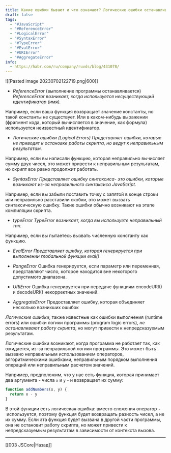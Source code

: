 ```yaml
---
title: Какие ошибки бывают и что означают? Логические ошибки останавливают работы скрипта?
draft: false
tags:
  - "#JavaScript"
  - "#ReferenceError"
  - "#LogicalError"
  - "#SyntaxError"
  - "#TypeError"
  - "#EvalError"
  - "#URIError"
  - "#AggregateError"
info:
  - https://habr.com/ru/company/ruvds/blog/431078/
---
```

![[Pasted image 20230702122719.png|600]]

- _ReferenceError_ (выполнение программы останавливается)
  _ReferenceError возникает, когда используется несуществующий идентификатор (имя)._

Например, если ваша функция возвращает значение константы, но такой константы не существует. Или в каком-нибудь выражении (фрагмент кода, который вычисляется в значение, как формула) используется неизвестный идентификатор.

- _Логические ошибки (Logical Errors)_
  _Представляет ошибки, которые не приводят к остановке работы скрипта, но ведут к неправильным результатам._

Например, если вы написали функцию, которая неправильно вычисляет сумму двух чисел, это может привести к неправильным результатам, но скрипт все равно продолжит работать.

- _SyntaxError_
  _Представляет ошибку синтаксиса- это ошибки, которые возникают из-за неправильного синтаксиса JavaScript._

Например, если вы забыли поставить точку с запятой в конце строки или неправильно расставили скобки, это может вызвать синтаксическую ошибку. Такие ошибки обычно возникают на этапе компиляции скрипта.

- _typeError_
  _TypeError возникает, когда вы используете неправильный тип._

Например, если вы пытаетесь вызвать численную константу как функцию.

- _EvalError_
  _Представляет ошибку, которая генерируется при выполнении глобальной функции eval()_

- _RangeError_
  Ошибка генерируется, если параметр или переменная, представляют число, которое находится вне некоторого допустимого диапазона.

- _URIError_
  Ошибка генерируется при передаче функциям encodeURI() и decodeURI() некорректных значений.

- _AggregateError_
  Предоставляет ошибку, которая объединяет несколько возникших ошибок

_Логические ошибки_, также известные как ошибки выполнения (runtime errors) или ошибки логики программы (program logic errors), _не останавливают работу скрипта_, но могут привести к непредсказуемым результатам.

Логические ошибки возникают, когда программа не работает так, как ожидается, из-за неправильной логики программы. Это может быть вызвано неправильным использованием операторов, алгоритмическими ошибками, неправильным порядком выполнения операций или неправильным расчетом значений.

Например, предположим, что у нас есть функция, которая принимает два аргумента - числа `x` и `y` - и возвращает их сумму:

```javascript
function addNumbers(x, y) {
  return x - y
}
```

В этой функции есть логическая ошибка: вместо сложения оператор `-` используется, поэтому функция будет возвращать разность чисел, а не их сумму. Если эта функция будет вызвана в другой части программы, она не остановит работу скрипта, но может привести к непредсказуемым результатам в зависимости от контекста вызова.

---

[[003 JSCore|Назад]]